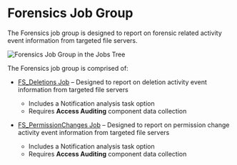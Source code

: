 # Forensics Job Group

The Forensics job group is designed to report on forensic related activity event information from
targeted file servers.

![Forensics Job Group in the Jobs Tree](/img/product_docs/accessanalyzer/admin/hostmanagement/jobstree.webp)

The Forensics job group is comprised of:

- [FS_Deletions Job](/docs/accessanalyzer/12.0/solutions/file-system/activity/forensics/fs_deletions.md) – Designed to report on deletion activity event information
  from targeted file servers

  - Includes a Notification analysis task option
  - Requires **Access Auditing** component data collection

- [FS_PermissionChanges Job](/docs/accessanalyzer/12.0/solutions/file-system/activity/forensics/fs_permissionchanges.md) – Designed to report on permission change
  activity event information from targeted file servers

  - Includes a Notification analysis task option
  - Requires **Access Auditing** component data collection
